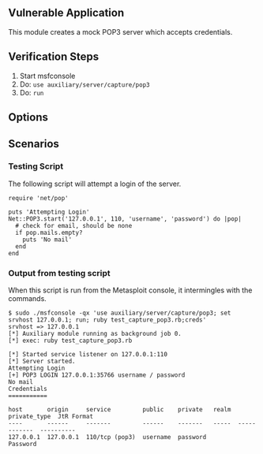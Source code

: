 ## Vulnerable Application

This module creates a mock POP3 server which accepts credentials.

## Verification Steps

  1. Start msfconsole
  2. Do: ```use auxiliary/server/capture/pop3```
  3. Do: ```run```

## Options

## Scenarios

### Testing Script

The following script will attempt a login of the server.

```
require 'net/pop'

puts 'Attempting Login'
Net::POP3.start('127.0.0.1', 110, 'username', 'password') do |pop|
  # check for email, should be none
  if pop.mails.empty?
    puts 'No mail'
  end
end
```

### Output from testing script

When this script is run from the Metasploit console, it intermingles with the commands.

```
$ sudo ./msfconsole -qx 'use auxiliary/server/capture/pop3; set srvhost 127.0.0.1; run; ruby test_capture_pop3.rb;creds'
srvhost => 127.0.0.1
[*] Auxiliary module running as background job 0.
[*] exec: ruby test_capture_pop3.rb

[*] Started service listener on 127.0.0.1:110 
[*] Server started.
Attempting Login
[+] POP3 LOGIN 127.0.0.1:35766 username / password
No mail
Credentials
===========

host       origin     service         public    private   realm  private_type  JtR Format
----       ------     -------         ------    -------   -----  ------------  ----------
127.0.0.1  127.0.0.1  110/tcp (pop3)  username  password         Password      

```
